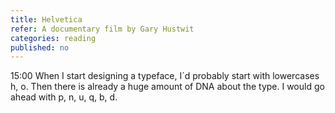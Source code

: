 ```yaml
---
title: Helvetica
refer: A documentary film by Gary Hustwit
categories: reading
published: no
---
```

15:00 When I start designing a typeface, I´d probably start with lowercases  h, o. Then there is already a huge amount of DNA about the type. I would go ahead with p, n, u, q, b, d.